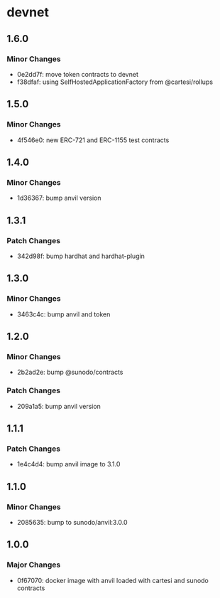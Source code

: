 # devnet

## 1.6.0

### Minor Changes

- 0e2dd7f: move token contracts to devnet
- f38dfaf: using SelfHostedApplicationFactory from @cartesi/rollups

## 1.5.0

### Minor Changes

- 4f546e0: new ERC-721 and ERC-1155 test contracts

## 1.4.0

### Minor Changes

- 1d36367: bump anvil version

## 1.3.1

### Patch Changes

- 342d98f: bump hardhat and hardhat-plugin

## 1.3.0

### Minor Changes

- 3463c4c: bump anvil and token

## 1.2.0

### Minor Changes

- 2b2ad2e: bump @sunodo/contracts

### Patch Changes

- 209a1a5: bump anvil version

## 1.1.1

### Patch Changes

- 1e4c4d4: bump anvil image to 3.1.0

## 1.1.0

### Minor Changes

- 2085635: bump to sunodo/anvil:3.0.0

## 1.0.0

### Major Changes

- 0f67070: docker image with anvil loaded with cartesi and sunodo contracts
